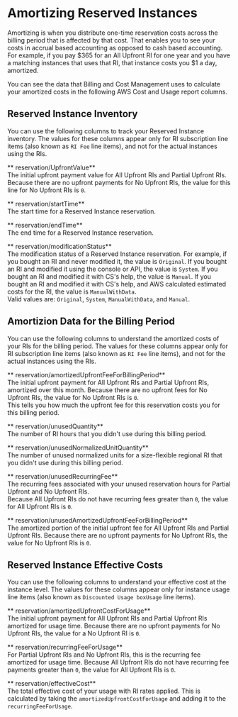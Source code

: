 # Amortizing Reserved Instances<a name="amortizing-ri"></a>

Amortizing is when you distribute one\-time reservation costs across the billing period that is affected by that cost\. That enables you to see your costs in accrual based accounting as opposed to cash based accounting\. For example, if you pay $365 for an All Upfront RI for one year and you have a matching instances that uses that RI, that instance costs you $1 a day, amortized\.



You can see the data that Billing and Cost Management uses to calculate your amortized costs in the following AWS Cost and Usage report columns\. 

## Reserved Instance Inventory<a name="ri-inventory"></a>

You can use the following columns to track your Reserved Instance inventory\. The values for these columns appear only for RI subscription line items \(also known as `RI Fee` line items\), and not for the actual instances using the RIs\.

** reservation/UpfrontValue**  
The initial upfront payment value for All Upfront RIs and Partial Upfront RIs\.   
Because there are no upfront payments for No Upfront RIs, the value for this line for No Upfront RIs is `0`\.

** reservation/startTime**  
The start time for a Reserved Instance reservation\.

** reservation/endTime**  
The end time for a Reserved Instance reservation\.

** reservation/modificationStatus**  
The modification status of a Reserved Instance reservation\. For example, if you bought an RI and never modified it, the value is `Original`\. If you bought an RI and modified it using the console or API, the value is `System`\. If you bought an RI and modified it with CS's help, the value is `Manual`\. If you bought an RI and modified it with CS's help, and AWS calculated estimated costs for the RI, the value is `ManualWithData`\.  
Valid values are: `Original`, `System`, `ManualWithData`, and `Manual`\.

## Amortizion Data for the Billing Period<a name="understanding-ri"></a>

You can use the following columns to understand the amortized costs of your RIs for the billing period\. The values for these columns appear only for RI subscription line items \(also known as `RI Fee` line items\), and not for the actual instances using the RIs\.

** reservation/amortizedUpfrontFeeForBillingPeriod**  
The initial upfront payment for All Upfront RIs and Partial Upfront RIs, amortized over this month\. Because there are no upfront fees for No Upfront RIs, the value for No Upfront RIs is `0`\.  
This tells you how much the upfront fee for this reservation costs you for this billing period\. 

** reservation/unusedQuantity**  
The number of RI hours that you didn't use during this billing period\.

** reservation/unusedNormalizedUnitQuantity**  
The number of unused normalized units for a size\-flexible regional RI that you didn't use during this billing period\.

** reservation/unusedRecurringFee**  
The recurring fees associated with your unused reservation hours for Partial Upfront and No Upfront RIs\.  
Because All Upfront RIs do not have recurring fees greater than `0`, the value for All Upfront RIs is `0`\.

** reservation/unusedAmortizedUpfrontFeeForBillingPeriod**  
The amortized portion of the initial upfront fee for All Upfront RIs and Partial Upfront RIs\. Because there are no upfront payments for No Upfront RIs, the value for No Upfront RIs is `0`\.

## Reserved Instance Effective Costs<a name="effective-costs"></a>

You can use the following columns to understand your effective cost at the instance level\. The values for these columns appear only for instance usage line items \(also known as `Discounted Usage boxUsage` line items\)\. 

** reservation/amortizedUpfrontCostForUsage**  
The initial upfront payment for All Upfront RIs and Partial Upfront RIs amortized for usage time\. Because there are no upfront payments for No Upfront RIs, the value for a No Upfront RI is `0`\.

** reservation/recurringFeeForUsage**  
For Partial Upfront RIs and No Upfront RIs, this is the recurring fee amortized for usage time\. Because All Upfront RIs do not have recurring fee payments greater than `0`, the value for All Upfront RIs is `0`\.

** reservation/effectiveCost**  
The total effective cost of your usage with RI rates applied\. This is calculated by taking the `amortizedUpfrontCostForUsage` and adding it to the `recurringFeeForUsage`\.